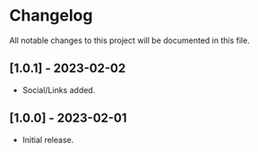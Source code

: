 # Changelog
All notable changes to this project will be documented in this file.

## [1.0.1] - 2023-02-02
- Social/Links added.

## [1.0.0] - 2023-02-01
- Initial release.
